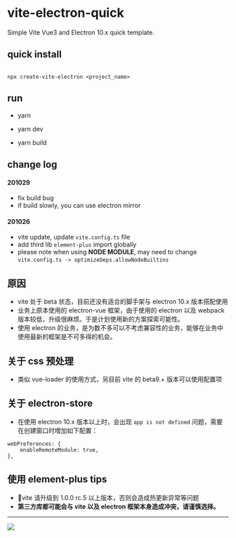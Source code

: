 # vite-electron-quick
Simple Vite Vue3 and Electron 10.x quick template.

## quick install

```

npx create-vite-electron <project_name>

```

## run

- yarn

- yarn dev

- yarn build

## change log

#### 201029
- fix build bug
- if build slowly, you can use electron mirror

#### 201026
- vite update, update `vite.config.ts` file
- add third lib `element-plus` import globally
- please note when using **NODE MODULE**, may need to change `vite.config.ts -> optimizeDeps.allowNodeBuiltins`

## 原因

- vite 处于 beta 状态，目前还没有适合的脚手架与 electron 10.x 版本搭配使用
- 业务上原本使用的 electron-vue 框架，由于使用的 electron 以及 webpack 版本较低，升级很麻烦。于是计划使用新的方案探索可能性。
- 使用 electron 的业务，是为数不多可以不考虑兼容性的业务，能够在业务中使用最新的框架是不可多得的机会。

## 关于 css 预处理

- 类似 vue-loader 的使用方式，另目前 vite 的 beta9.+ 版本可以使用配置项

## 关于 electron-store

- 在使用 electron 10.x 版本以上时，会出现 `app is not defined` 问题，需要在创建窗口时增加如下配置：

```
webPreferences: {
    enableRemoteModule: true,
},
```

## 使用 element-plus tips

- vite 请升级到 1.0.0 rc.5 以上版本，否则会造成热更新异常等问题
- **第三方库都可能会与 vite 以及 electron 框架本身造成冲突，请谨慎选择。**

---

![](https://tva1.sinaimg.cn/large/007S8ZIlly1gisdbjqpeij30h60kgwfb.jpg)

